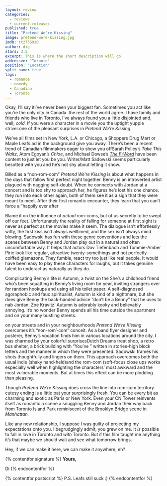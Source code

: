 ```yaml
---
layout: review
categories: 
  - reviews
  - current-releases
published: true
title: "Pretend We're Kissing"
image: pretend-were-kissing.jpg
imdb: tt2756910
author: dig
stars: 3.5
excerpt: This is where the short description will go.
addressee: "Toronto"
position: "Location"
split_name: true
tags: 
  - romance
  - comedy
  - Canadian
  - Toronto
---
```

Okay, I’ll say itI’ve never been your biggest fan. Sometimes you act like you’re the only city in Canada. the rest of the world agree. I have family and friends who live in Toronto, I’ve always found you a little disjointed and, well, _cold._ If you were a character in a movie you the uptight yuppie striver.one of the pleasant surprises in _Pretend We’re Kissing_

We’ve all films set in New York, L.A. or Chicago, a Shoppers Drug Mart or Maple Leafs ad in the background give you away. There’s been a recent trend of Canadian filmmakers eager to show you offSarah Polley’s _Take This Waltz_, Atom Egoyan’s _Chloe_, and Michael Dowse’s [_The F-Word_](http://www.dearcastandcrew.com/content/2014/8/22/the-f-word.html) have been content to just let you be you. Writer/Matt Sadowski seems particularly besotted with you and he’s not shy about letting it show.

Billed as a “non-rom-com” _Pretend We’re Kissing_ is about what happens in the days that follow first perfect night together. Benny is an introverted artist plagued with nagging self-doubt. When he connects with Jordan at a concert and is too shy to approach her, he figures he’s lost his one chance. they run into each other again, both of them see it as a sign that they were meant to meet. After their first romantic encounter, they learn that you can’t force a “happily ever after

Blame it on the influence of _actual_ rom-coms, but of us secretly to be swept off our feet. Unfortunately the reality of falling for someone at first sight is never as perfect as the movies make it seem. The dialogue isn’t effortlessly witty, the first kiss isn’t always welltimed, and the sex isn’t always mind blowing. Sadowski has fun with these genre conventions and lets the scenes between Benny and Jordan play out in a natural and often uncomfortable way. It helps that actors Dov Tiefenbach and Tommie-Amber Pirie look like regular, attractive twenty-somethings and not perfectly-coiffed glamazons. They fumble, react try too just like real people. It would have been easy to play these characters for laughs, but it takes genuine talent to underact as naturally as they do. 

Complicating Benny’s life is Autumn, a twist on the  She’s a childhood friend who’s been squatting in Benny’s living room for  year, inviting strangers over for random hookups and using all his toilet paper. A self-diagnosed agoraphobic and faux spiritualist, Autumn is kind of a nightmare, but she does give Benny the back-handed advice “don’t be a Benny” that he uses to nab Jordan. Zoe Kravitz’ Autumn is adorably kooky and believably annoying. It’s no wonder Benny spends all his time outside the apartment and on your many bustling streets. 

on your streets and in your neighbourhoods _Pretend We’re Kissing_ overcomes it’s “non-rom’-com” conceit. As a band flyer designer and posterer, Benny’s vocation finds him in various locations around the city. I was charmed by your colorful surprisesDutch Dreams treat shop, a retro bus shelter, a brick building with “You’ve ” written  in stories-high block letters and the manner in which they were presented. Sadowski frames his shots thoughtfully and lingers on them. This approach overcomes both the usual indie (shaky hand-held)and the  rom-com (soft-focus close ups works especially well when highlighting the characters’ most awkward and the most vulnerable moments. But at times this effect can be more plodding than pleasing. 

Though _Pretend We’re Kissing_ does cross the line into rom-com territory  cutesy ending is a little pat your surprisingly fresh. You can be every bit as charming and exotic as Paris or New York. Even your CN Tower reinvents itself as romantic a scene a snuggling Benny and Jordan their way back from Toronto Island Park  reminiscent of the Brooklyn Bridge scene in _Manhattan._ 

Like any new relationship, I suppose I was guilty of projecting my expectations onto you. I begrudgingly admit, you grew on me. It _is_ possible to fall in love in Toronto and _with_ Toronto. But if this film taught me anything it’s that maybe we should wait and see what tomorrow brings. 

Hey, if we can make it here, we can make it anywhere, eh?

{% contentfor signature %}
**Yours,**

Di
{% endcontentfor %}

{% contentfor postscript %}
P.S. Leafs still suck :)
{% endcontentfor %}